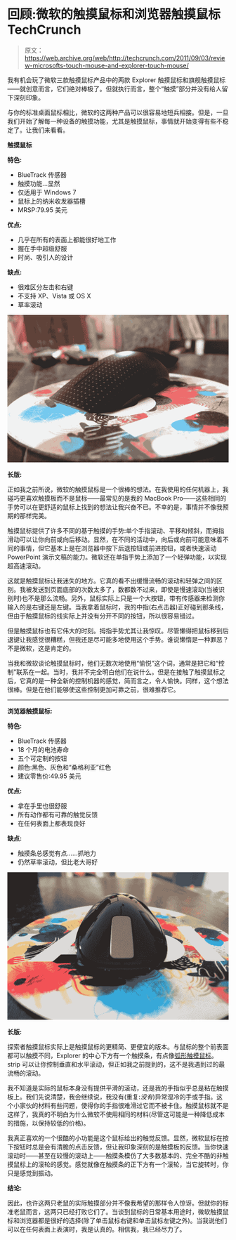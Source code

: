 # 回顾:微软的触摸鼠标和浏览器触摸鼠标 TechCrunch

> 原文：<https://web.archive.org/web/http://techcrunch.com/2011/09/03/review-microsofts-touch-mouse-and-explorer-touch-mouse/>

我有机会玩了微软三款触摸鼠标产品中的两款 Explorer 触摸鼠标和旗舰触摸鼠标——就创意而言，它们绝对棒极了。但就执行而言，整个“触摸”部分并没有给人留下深刻印象。

与你的标准桌面鼠标相比，微软的这两种产品可以很容易地短兵相接。但是，一旦我们开始了解每一种设备的触摸功能，尤其是触摸鼠标，事情就开始变得有些不稳定了。让我们来看看。

**触摸鼠标**

**特色:**

*   BlueTrack 传感器
*   触摸功能…显然
*   仅适用于 Windows 7
*   鼠标上的纳米收发器插槽
*   MRSP:79.95 美元

**优点:**

*   几乎在所有的表面上都能很好地工作
*   握在手中超级舒服
*   时尚、吸引人的设计

**缺点:**

*   很难区分左击和右键
*   不支持 XP、Vista 或 OS X
*   草率滚动

[![](img/9b02666ed2c115119d285e3b70151d75.png "Touch Mouse")](https://web.archive.org/web/20230203063507/https://techcrunch.com/wp-content/uploads/2011/09/p1011463.jpg)

**长版:**

正如我之前所说，微软的触摸鼠标是一个很棒的想法。在我使用的任何机器上，我碰巧更喜欢触摸板而不是鼠标——最常见的是我的 MacBook Pro——这些相同的手势可以在更舒适的鼠标上找到的想法让我兴奋不已。不幸的是，事情并不像我预期的那样完美。

触摸鼠标提供了许多不同的基于触摸的手势:单个手指滚动、平移和倾斜，而拇指滑动可以让你向前或向后移动。显然，在不同的活动中，向后或向前可能意味着不同的事情，但它基本上是在浏览器中按下后退按钮或前进按钮，或者快速滚动 PowerPoint 演示文稿的能力。微软还在单指手势上添加了一个轻弹功能，以实现超高速滚动。

这就是触摸鼠标让我迷失的地方。它真的看不出缓慢流畅的滚动和轻弹之间的区别。我被发送到页面底部的次数太多了，数都数不过来，即使是慢速滚动(当被识别时)也不是那么流畅。另外，鼠标实际上只是一个大按钮，带有传感器来检测你输入的是右键还是左键。当我拿着鼠标时，我的中指(右点击器)正好碰到那条线，但由于触摸鼠标的线实际上并没有分开不同的按钮，所以很容易错过。

但是触摸鼠标也有它伟大的时刻。拇指手势尤其让我惊叹。尽管懒得把鼠标移到后退键让我感觉很糟糕，但我还是尽可能多地使用这个手势。谁说懒惰是一种罪恶？不是微软，这是肯定的。

当我和微软谈论触摸鼠标时，他们无数次地使用“愉悦”这个词，通常是把它和“控制”联系在一起。当时，我并不完全明白他们在说什么。但是在接触了触摸鼠标之后，它真的是一种全新的控制机器的感觉，简而言之，令人愉快。同样，这个想法很棒。但是在他们能够使这些控制更加可靠之前，很难推荐它。

* * *

**浏览器触摸鼠标:**

**特色:**

*   BlueTrack 传感器
*   18 个月的电池寿命
*   五个可定制的按钮
*   颜色:黑色、灰色和“桑格利亚”红色
*   建议零售价:49.95 美元

**优点:**

*   拿在手里也很舒服
*   所有动作都有可靠的触觉反馈
*   在任何表面上都表现良好

**缺点:**

*   触摸条总感觉有点……抓地力
*   仍然草率滚动，但比老大哥好

[![](img/786cbc397b6ce7d97560b3ccab33b942.png "Explorer Touch Mouse")](https://web.archive.org/web/20230203063507/https://techcrunch.com/wp-content/uploads/2011/09/p10114501.jpg)

**长版:**

探索者触摸鼠标实际上是触摸鼠标的更精简、更便宜的版本。与鼠标的整个前表面都可以触摸不同，Explorer 的中心下方有一个触摸条，有点像[弧形触摸鼠标](https://web.archive.org/web/20230203063507/https://techcrunch.com/2010/09/10/review-microsoft-arc-touch-mouse/)。strip 可以让你控制垂直和水平滚动，但正如我之前提到的，这不是我遇到过的最流畅的滚动。

我不知道是实际的鼠标本身没有提供平滑的滚动，还是我的手指似乎总是粘在触摸板上。我们先说清楚，我会继续说，我没有(重复:*没有*)异常湿冷的手或手指。这个小家伙的材料有些问题，使得你的手指很难滑过它而不被卡住。触摸鼠标就不是这样了，我真的不明白为什么微软不使用相同的材料(尽管这可能是一种降低成本的措施，以保持较低的价格)。

我真正喜欢的一个很酷的小功能是这个鼠标给出的触觉反馈。显然，微软鼠标在按下按钮时总是会有清脆的点击反馈，但让我印象深刻的是触摸板的反馈。当你快速滚动时——甚至在较慢的滚动上——触摸条模仿了大多数基本的、完全不酷的非触摸鼠标上的滚轮的感觉。感觉就像在触摸条的正下方有一个滚轮，当它旋转时，你只是感觉到振动。

**结论:**

因此，也许这两只老鼠的实际触摸部分并不像我希望的那样令人惊讶。但就你的标准老鼠而言，这两只已经打败它们了。当谈到鼠标的日常基本用途时，微软触摸鼠标和浏览器都是很好的选择(除了单击鼠标右键和单击鼠标左键之外)。当我说他们可以在任何表面上表演时，我是认真的。相信我，我已经尽力了。